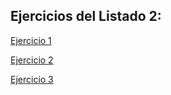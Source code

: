 ## Ejercicios del Listado 2:

[Ejercicio 1](./ejercicio1/)

[Ejercicio 2](./ejercicio2/)

[Ejercicio 3](./ejercicio3/)
